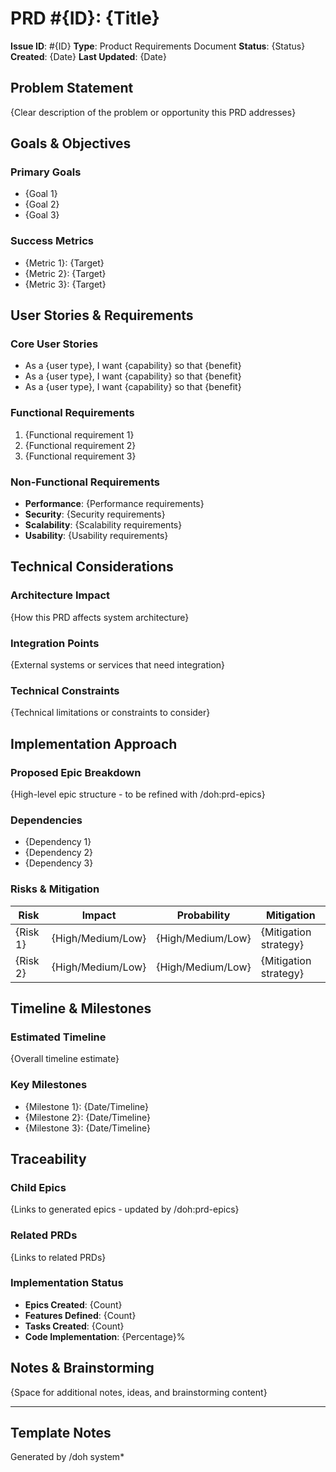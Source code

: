 # PRD #{ID}: {Title}

**Issue ID**: #{ID} **Type**: Product Requirements Document **Status**: {Status} **Created**: {Date} **Last Updated**:
{Date}

## Problem Statement

{Clear description of the problem or opportunity this PRD addresses}

## Goals & Objectives

### Primary Goals

- {Goal 1}
- {Goal 2}
- {Goal 3}

### Success Metrics

- {Metric 1}: {Target}
- {Metric 2}: {Target}
- {Metric 3}: {Target}

## User Stories & Requirements

### Core User Stories

- As a {user type}, I want {capability} so that {benefit}
- As a {user type}, I want {capability} so that {benefit}
- As a {user type}, I want {capability} so that {benefit}

### Functional Requirements

1. {Functional requirement 1}
2. {Functional requirement 2}
3. {Functional requirement 3}

### Non-Functional Requirements

- **Performance**: {Performance requirements}
- **Security**: {Security requirements}
- **Scalability**: {Scalability requirements}
- **Usability**: {Usability requirements}

## Technical Considerations

### Architecture Impact

{How this PRD affects system architecture}

### Integration Points

{External systems or services that need integration}

### Technical Constraints

{Technical limitations or constraints to consider}

## Implementation Approach

### Proposed Epic Breakdown

{High-level epic structure - to be refined with /doh:prd-epics}

### Dependencies

- {Dependency 1}
- {Dependency 2}
- {Dependency 3}

### Risks & Mitigation

| Risk     | Impact            | Probability       | Mitigation            |
| -------- | ----------------- | ----------------- | --------------------- |
| {Risk 1} | {High/Medium/Low} | {High/Medium/Low} | {Mitigation strategy} |
| {Risk 2} | {High/Medium/Low} | {High/Medium/Low} | {Mitigation strategy} |

## Timeline & Milestones

### Estimated Timeline

{Overall timeline estimate}

### Key Milestones

- {Milestone 1}: {Date/Timeline}
- {Milestone 2}: {Date/Timeline}
- {Milestone 3}: {Date/Timeline}

## Traceability

### Child Epics

{Links to generated epics - updated by /doh:prd-epics}

### Related PRDs

{Links to related PRDs}

### Implementation Status

- **Epics Created**: {Count}
- **Features Defined**: {Count}
- **Tasks Created**: {Count}
- **Code Implementation**: {Percentage}%

## Notes & Brainstorming

{Space for additional notes, ideas, and brainstorming content}

---

## Template Notes

Generated by /doh system\*
